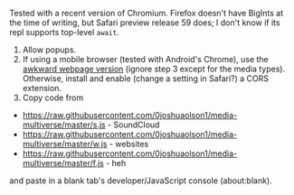 Tested with a recent version of Chromium. Firefox doesn't have BigInts at the time of writing, but Safari preview release 59 does; I don't know if its repl supports top-level `await`.

1. Allow popups.
2. If using a mobile browser (tested with Android's Chrome), use the [awkward webpage version](https://0joshuaolson1.github.io/media-multiverse-mobile/) (ignore step 3 except for the media types). Otherwise, install and enable (change a setting in Safari?) a CORS extension.
3. Copy code from
- https://raw.githubusercontent.com/0joshuaolson1/media-multiverse/master/s.js - SoundCloud
- https://raw.githubusercontent.com/0joshuaolson1/media-multiverse/master/w.js - websites
- https://raw.githubusercontent.com/0joshuaolson1/media-multiverse/master/f.js - heh

and paste in a blank tab's developer/JavaScript console (about:blank).
